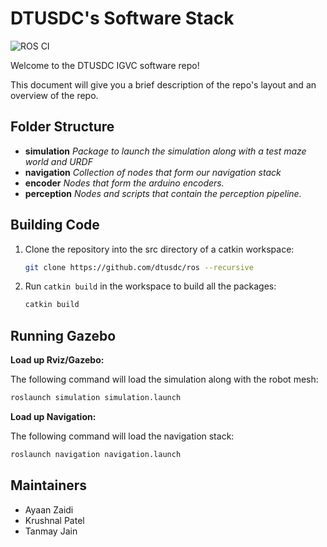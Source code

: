 # DTUSDC's Software Stack
![ROS CI](https://github.com/DTUSDC/ros/workflows/ROS%20CI/badge.svg?branch=master)

Welcome to the DTUSDC IGVC software repo!

This document will give you a brief description of the repo's layout and an overview of the repo.

## Folder Structure

 * **simulation**
    *Package to launch the simulation along with a test maze world and URDF*
 * **navigation**
    *Collection of nodes that form our navigation stack*
 * **encoder**
    *Nodes that form the arduino encoders.*
 * **perception**
    *Nodes and scripts that contain the perception pipeline.*
    
## Building Code
 
1. Clone the repository into the src directory of a catkin workspace:
    ```bash
    git clone https://github.com/dtusdc/ros --recursive
    ```

2. Run `catkin build` in the workspace to build all the packages:
    ```bash
    catkin build
    ```

## Running Gazebo

**Load up Rviz/Gazebo:**

The following command will load the simulation along with the robot mesh:
```bash
roslaunch simulation simulation.launch
```

**Load up Navigation:**

The following command will load the navigation stack:
```bash
roslaunch navigation navigation.launch
```


## Maintainers
- Ayaan Zaidi
- Krushnal Patel
- Tanmay Jain
